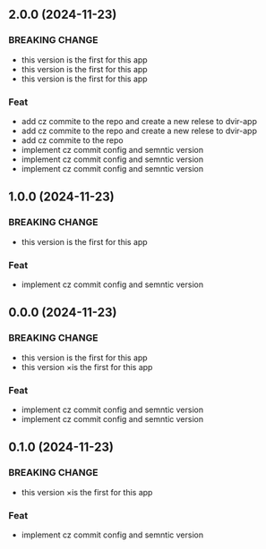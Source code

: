 ## 2.0.0 (2024-11-23)

### BREAKING CHANGE

- this version is the first for this app
- this version is the first for this app
- this version is the first for this app

### Feat

- add cz commite to the repo and create a new relese to dvir-app
- add cz commite to the repo and create a new relese to dvir-app
- add cz commite to the repo
- implement cz commit config and semntic version
- implement cz commit config and semntic version
- implement cz commit config and semntic version

## 1.0.0 (2024-11-23)

### BREAKING CHANGE

- this version is the first for this app

### Feat

- implement cz commit config and semntic version

## 0.0.0 (2024-11-23)

### BREAKING CHANGE

- this version is the first for this app
- this version ×is the first for this app

### Feat

- implement cz commit config and semntic version
- implement cz commit config and semntic version

## 0.1.0 (2024-11-23)

### BREAKING CHANGE

- this version ×is the first for this app

### Feat

- implement cz commit config and semntic version
